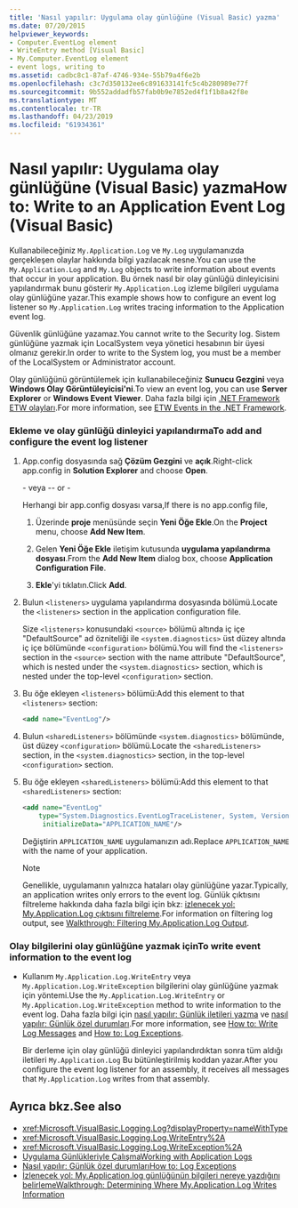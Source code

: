 ```yaml
---
title: 'Nasıl yapılır: Uygulama olay günlüğüne (Visual Basic) yazma'
ms.date: 07/20/2015
helpviewer_keywords:
- Computer.EventLog element
- WriteEntry method [Visual Basic]
- My.Computer.EventLog element
- event logs, writing to
ms.assetid: cadbc8c1-87af-4746-934e-55b79a4f6e2b
ms.openlocfilehash: c3c7d350132ee6c891633141fc5c4b280989e77f
ms.sourcegitcommit: 9b552addadfb57fab0b9e7852ed4f1f1b8a42f8e
ms.translationtype: MT
ms.contentlocale: tr-TR
ms.lasthandoff: 04/23/2019
ms.locfileid: "61934361"
---
```

# <a name="how-to-write-to-an-application-event-log-visual-basic"></a><span data-ttu-id="b487b-102">Nasıl yapılır: Uygulama olay günlüğüne (Visual Basic) yazma</span><span class="sxs-lookup"><span data-stu-id="b487b-102">How to: Write to an Application Event Log (Visual Basic)</span></span>

<span data-ttu-id="b487b-103">Kullanabileceğiniz `My.Application.Log` ve `My.Log` uygulamanızda gerçekleşen olaylar hakkında bilgi yazılacak nesne.</span><span class="sxs-lookup"><span data-stu-id="b487b-103">You can use the `My.Application.Log` and `My.Log` objects to write information about events that occur in your application.</span></span> <span data-ttu-id="b487b-104">Bu örnek nasıl bir olay günlüğü dinleyicisini yapılandırmak bunu gösterir `My.Application.Log` izleme bilgileri uygulama olay günlüğüne yazar.</span><span class="sxs-lookup"><span data-stu-id="b487b-104">This example shows how to configure an event log listener so `My.Application.Log` writes tracing information to the Application event log.</span></span>

<span data-ttu-id="b487b-105">Güvenlik günlüğüne yazamaz.</span><span class="sxs-lookup"><span data-stu-id="b487b-105">You cannot write to the Security log.</span></span> <span data-ttu-id="b487b-106">Sistem günlüğüne yazmak için LocalSystem veya yönetici hesabının bir üyesi olmanız gerekir.</span><span class="sxs-lookup"><span data-stu-id="b487b-106">In order to write to the System log, you must be a member of the LocalSystem or Administrator account.</span></span>

<span data-ttu-id="b487b-107">Olay günlüğünü görüntülemek için kullanabileceğiniz **Sunucu Gezgini** veya **Windows Olay Görüntüleyicisi'ni**.</span><span class="sxs-lookup"><span data-stu-id="b487b-107">To view an event log, you can use **Server Explorer** or **Windows Event Viewer**.</span></span> <span data-ttu-id="b487b-108">Daha fazla bilgi için [.NET Framework ETW olayları](../../../../framework/performance/etw-events.md).</span><span class="sxs-lookup"><span data-stu-id="b487b-108">For more information, see [ETW Events in the .NET Framework](../../../../framework/performance/etw-events.md).</span></span>

### <a name="to-add-and-configure-the-event-log-listener"></a><span data-ttu-id="b487b-109">Ekleme ve olay günlüğü dinleyici yapılandırma</span><span class="sxs-lookup"><span data-stu-id="b487b-109">To add and configure the event log listener</span></span>

1. <span data-ttu-id="b487b-110">App.config dosyasında sağ **Çözüm Gezgini** ve **açık**.</span><span class="sxs-lookup"><span data-stu-id="b487b-110">Right-click app.config in **Solution Explorer** and choose **Open**.</span></span>

    <span data-ttu-id="b487b-111">\- veya -</span><span class="sxs-lookup"><span data-stu-id="b487b-111">\- or -</span></span>

    <span data-ttu-id="b487b-112">Herhangi bir app.config dosyası varsa,</span><span class="sxs-lookup"><span data-stu-id="b487b-112">If there is no app.config file,</span></span>

    1. <span data-ttu-id="b487b-113">Üzerinde **proje** menüsünde seçin **Yeni Öğe Ekle**.</span><span class="sxs-lookup"><span data-stu-id="b487b-113">On the **Project** menu, choose **Add New Item**.</span></span>

    2. <span data-ttu-id="b487b-114">Gelen **Yeni Öğe Ekle** iletişim kutusunda **uygulama yapılandırma dosyası**.</span><span class="sxs-lookup"><span data-stu-id="b487b-114">From the **Add New Item** dialog box, choose **Application Configuration File**.</span></span>

    3. <span data-ttu-id="b487b-115">**Ekle**'yi tıklatın.</span><span class="sxs-lookup"><span data-stu-id="b487b-115">Click **Add**.</span></span>

2. <span data-ttu-id="b487b-116">Bulun `<listeners>` uygulama yapılandırma dosyasında bölümü.</span><span class="sxs-lookup"><span data-stu-id="b487b-116">Locate the `<listeners>` section in the application configuration file.</span></span>

    <span data-ttu-id="b487b-117">Size `<listeners>` konusundaki `<source>` bölümü altında iç içe "DefaultSource" ad özniteliği ile `<system.diagnostics>` üst düzey altında iç içe bölümünde `<configuration>` bölümü.</span><span class="sxs-lookup"><span data-stu-id="b487b-117">You will find the `<listeners>` section in the `<source>` section with the name attribute "DefaultSource", which is nested under the `<system.diagnostics>` section, which is nested under the top-level `<configuration>` section.</span></span>

3. <span data-ttu-id="b487b-118">Bu öğe ekleyen `<listeners>` bölümü:</span><span class="sxs-lookup"><span data-stu-id="b487b-118">Add this element to that `<listeners>` section:</span></span>

    ```xml
    <add name="EventLog"/>
    ```

4. <span data-ttu-id="b487b-119">Bulun `<sharedListeners>` bölümünde `<system.diagnostics>` bölümünde, üst düzey `<configuration>` bölümü.</span><span class="sxs-lookup"><span data-stu-id="b487b-119">Locate the `<sharedListeners>` section, in the `<system.diagnostics>` section, in the top-level `<configuration>` section.</span></span>

5. <span data-ttu-id="b487b-120">Bu öğe ekleyen `<sharedListeners>` bölümü:</span><span class="sxs-lookup"><span data-stu-id="b487b-120">Add this element to that `<sharedListeners>` section:</span></span>

    ```xml
    <add name="EventLog"
        type="System.Diagnostics.EventLogTraceListener, System, Version=2.0.0.0, Culture=neutral, PublicKeyToken=b77a5c561934e089"
         initializeData="APPLICATION_NAME"/>
    ```

    <span data-ttu-id="b487b-121">Değiştirin `APPLICATION_NAME` uygulamanızın adı.</span><span class="sxs-lookup"><span data-stu-id="b487b-121">Replace `APPLICATION_NAME` with the name of your application.</span></span>

    > [!NOTE]
    > <span data-ttu-id="b487b-122">Genellikle, uygulamanın yalnızca hataları olay günlüğüne yazar.</span><span class="sxs-lookup"><span data-stu-id="b487b-122">Typically, an application writes only errors to the event log.</span></span> <span data-ttu-id="b487b-123">Günlük çıktısını filtreleme hakkında daha fazla bilgi için bkz: [izlenecek yol: My.Application.Log çıktısını filtreleme](../../../../visual-basic/developing-apps/programming/log-info/walkthrough-filtering-my-application-log-output.md).</span><span class="sxs-lookup"><span data-stu-id="b487b-123">For information on filtering log output, see [Walkthrough: Filtering My.Application.Log Output](../../../../visual-basic/developing-apps/programming/log-info/walkthrough-filtering-my-application-log-output.md).</span></span>

### <a name="to-write-event-information-to-the-event-log"></a><span data-ttu-id="b487b-124">Olay bilgilerini olay günlüğüne yazmak için</span><span class="sxs-lookup"><span data-stu-id="b487b-124">To write event information to the event log</span></span>

- <span data-ttu-id="b487b-125">Kullanım `My.Application.Log.WriteEntry` veya `My.Application.Log.WriteException` bilgilerini olay günlüğüne yazmak için yöntemi.</span><span class="sxs-lookup"><span data-stu-id="b487b-125">Use the `My.Application.Log.WriteEntry` or `My.Application.Log.WriteException` method to write information to the event log.</span></span> <span data-ttu-id="b487b-126">Daha fazla bilgi için [nasıl yapılır: Günlük iletileri yazma](../../../../visual-basic/developing-apps/programming/log-info/how-to-write-log-messages.md) ve [nasıl yapılır: Günlük özel durumları](../../../../visual-basic/developing-apps/programming/log-info/how-to-log-exceptions.md).</span><span class="sxs-lookup"><span data-stu-id="b487b-126">For more information, see [How to: Write Log Messages](../../../../visual-basic/developing-apps/programming/log-info/how-to-write-log-messages.md) and [How to: Log Exceptions](../../../../visual-basic/developing-apps/programming/log-info/how-to-log-exceptions.md).</span></span>

    <span data-ttu-id="b487b-127">Bir derleme için olay günlüğü dinleyici yapılandırdıktan sonra tüm aldığı iletileri `My.Application.Log` Bu bütünleştirilmiş koddan yazar.</span><span class="sxs-lookup"><span data-stu-id="b487b-127">After you configure the event log listener for an assembly, it receives all messages that `My.Application.Log` writes from that assembly.</span></span>

## <a name="see-also"></a><span data-ttu-id="b487b-128">Ayrıca bkz.</span><span class="sxs-lookup"><span data-stu-id="b487b-128">See also</span></span>

- <xref:Microsoft.VisualBasic.Logging.Log?displayProperty=nameWithType>
- <xref:Microsoft.VisualBasic.Logging.Log.WriteEntry%2A>
- <xref:Microsoft.VisualBasic.Logging.Log.WriteException%2A>
- [<span data-ttu-id="b487b-129">Uygulama Günlükleriyle Çalışma</span><span class="sxs-lookup"><span data-stu-id="b487b-129">Working with Application Logs</span></span>](../../../../visual-basic/developing-apps/programming/log-info/working-with-application-logs.md)
- [<span data-ttu-id="b487b-130">Nasıl yapılır: Günlük özel durumları</span><span class="sxs-lookup"><span data-stu-id="b487b-130">How to: Log Exceptions</span></span>](../../../../visual-basic/developing-apps/programming/log-info/how-to-log-exceptions.md)
- [<span data-ttu-id="b487b-131">İzlenecek yol: My.Application.log günlüğünün bilgileri nereye yazdığını belirleme</span><span class="sxs-lookup"><span data-stu-id="b487b-131">Walkthrough: Determining Where My.Application.Log Writes Information</span></span>](../../../../visual-basic/developing-apps/programming/log-info/walkthrough-determining-where-my-application-log-writes-information.md)
